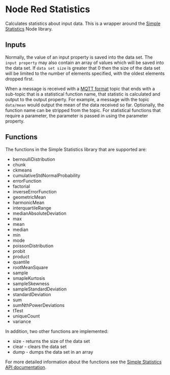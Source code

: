 # Node Red Statistics

Calculates statistics about input data. This is a wrapper around the [Simple Statistics](http://simplestatistics.org) Node library.

## Inputs

Normally, the value of an input property is saved into the data set. The
`input property` may also contain an array of values which will be saved into the
data set.  If `data set size` is greater that 0 then the size of the data set will be
limited to the number of elements specified, with the oldest elements dropped first.

When a message is received with a [MQTT format](http://public.dhe.ibm.com/software/dw/webservices/ws-mqtt/mqtt-v3r1.html#appendix-a) topic that ends with a sub-topic that is a statistical function name, that statistic is calculated and output to the output property. For example, a message with the topic `data/mean` would output the mean of the data received so far. Optionally, the function name can be stripped from the topic. For statistical functions that require a parameter, the parameter is passed in using the parameter property.

## Functions

The functions in the Simple Statistics library that are supported are:

- bernoulliDistribution
- chunk
- ckmeans
- cumulativeStdNormalProbability
- errorFunction
- factorial
- inverseErrorFunction
- geometricMean
- harmonicMean
- interquartileRange
- medianAbsoluteDeviation
- max
- mean
- median
- min
- mode
- poissonDistribution
- probit
- product
- quantile
- rootMeanSquare
- sample
- smapleKurtosis
- sampleSkewness
- sampleStandardDeviation
- standardDeviation
- sum
- sumNthPowerDeviations
- tTest
- uniqueCount
- variance

In addition, two other functions are implemented:

- size - returns the size of the data set
- clear - clears the data set
- dump - dumps the data set in an array

For more detailed information about the functions see the [Simple Statistics API documentation](http://simplestatistics.org/docs/).


